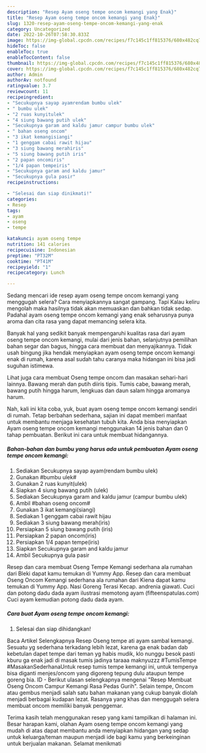```yaml
---
description: "Resep Ayam oseng tempe oncom kemangi yang Enak}"
title: "Resep Ayam oseng tempe oncom kemangi yang Enak}"
slug: 1320-resep-ayam-oseng-tempe-oncom-kemangi-yang-enak
category: Uncategorized
date: 2022-10-26T07:58:30.833Z
image: https://img-global.cpcdn.com/recipes/f7c145c1ff815376/680x482cq70/ayam-oseng-tempe-oncom-kemangi-foto-resep-utama.jpg
hideToc: false
enableToc: true
enableTocContent: false
thumbnail: https://img-global.cpcdn.com/recipes/f7c145c1ff815376/680x482cq70/ayam-oseng-tempe-oncom-kemangi-foto-resep-utama.jpg
cover: https://img-global.cpcdn.com/recipes/f7c145c1ff815376/680x482cq70/ayam-oseng-tempe-oncom-kemangi-foto-resep-utama.jpg
author: Admin
authorAv: notfound
ratingvalue: 3.7
reviewcount: 11
recipeingredient:
- "Secukupnya sayap ayamrendam bumbu ulek"
- " bumbu ulek"
- "2 ruas kunyitulek"
- "4 siung bawang putih ulek"
- "Secukupnya garam and kaldu jamur campur bumbu ulek"
- " bahan oseng oncom"
- "3 ikat kemangisiangi"
- "1 genggam cabai rawit hijau"
- "3 siung bawang merahiris"
- "5 siung bawang putih iris"
- "2 papan oncomiris"
- "1/4 papan tempeiris"
- "Secukupnya garam and kaldu jamur"
- "Secukupnya gula pasir"
recipeinstructions:

- "Selesai dan siap dinikmati!"
categories:
- Resep
tags:
- ayam
- oseng
- tempe

katakunci: ayam oseng tempe 
nutrition: 141 calories
recipecuisine: Indonesian
preptime: "PT32M"
cooktime: "PT41M"
recipeyield: "1"
recipecategory: Lunch

---
```



Sedang mencari ide resep ayam oseng tempe oncom kemangi yang menggugah selera? Cara menyiapkannya sangat gampang. Tapi Kalau keliru mengolah maka hasilnya tidak akan memuaskan dan bahkan tidak sedap. Padahal ayam oseng tempe oncom kemangi yang enak seharusnya punya aroma dan cita rasa yang dapat memancing selera kita.


Banyak hal yang sedikit banyak mempengaruhi kualitas rasa dari ayam oseng tempe oncom kemangi, mulai dari jenis bahan, selanjutnya pemilihan bahan segar dan bagus, hingga cara membuat dan menyajikannya. Tidak usah bingung jika hendak menyiapkan ayam oseng tempe oncom kemangi enak di rumah, karena asal sudah tahu caranya maka hidangan ini bisa jadi suguhan istimewa.

Lihat juga cara membuat Oseng tempe oncom dan masakan sehari-hari lainnya. Bawang merah dan putih diiris tipis. Tumis cabe, bawang merah, bawang putih hingga harum, lengkuas dan daun salam hingga aromanya harum.


Nah, kali ini kita coba, yuk, buat ayam oseng tempe oncom kemangi sendiri di rumah. Tetap berbahan sederhana, sajian ini dapat memberi manfaat untuk membantu menjaga kesehatan tubuh kita. Anda bisa menyiapkan Ayam oseng tempe oncom kemangi menggunakan 14 jenis bahan dan 0 tahap pembuatan. Berikut ini cara untuk membuat hidangannya.

<!--inarticleads1-->

##### Bahan-bahan dan bumbu yang harus ada untuk pembuatan Ayam oseng tempe oncom kemangi:

1. Sediakan Secukupnya sayap ayam(rendam bumbu ulek)
1. Gunakan  #bumbu ulek#
1. Gunakan 2 ruas kunyit(ulek)
1. Siapkan 4 siung bawang putih (ulek)
1. Sediakan Secukupnya garam and kaldu jamur (campur bumbu ulek)
1. Ambil  #bahan oseng oncom#
1. Gunakan 3 ikat kemangi(siangi)
1. Sediakan 1 genggam cabai rawit hijau
1. Sediakan 3 siung bawang merah(iris)
1. Persiapkan 5 siung bawang putih (iris)
1. Persiapkan 2 papan oncom(iris)
1. Persiapkan 1/4 papan tempe(iris)
1. Siapkan Secukupnya garam and kaldu jamur
1. Ambil Secukupnya gula pasir


Resep dan cara membuat Oseng Tempe Kemangi sederhana ala rumahan dari Bleki dapat kamu temukan di Yummy App. Resep dan cara membuat Oseng Oncom Kemangi sederhana ala rumahan dari Kiena dapat kamu temukan di Yummy App. Nasi Goreng Terasi Kecap. andrenia giawati. Cuci dan potong dadu dada ayam ilustrasi memotong ayam (fifteenspatulas.com) Cuci ayam kemudian potong dadu dada ayam. 

<!--inarticleads2-->

##### Cara buat Ayam oseng tempe oncom kemangi:


1. Selesai dan siap dihidangkan!

Baca Artikel Selengkapnya Resep Oseng tempe ati ayam sambal kemangi. Sesuatu yg sederhana terkadang lebih lezat, karena ga enak badan dab kebetulan dapet tempe dari teman yg habis mudik, klo nunggu besok pasti kburu ga enak jadi di masak tumis jadinya taraaa maknyuzzz #TumisTempe #MasakanSederhanaUntuk resep tumis tempe kemangi ini, untuk tempenya bisa diganti menjes/oncom yang digoreng tepung dulu ataupun tempe goreng bia. ID - Berikut ulasan selengkapnya mengenai &#34;Resep Membuat Oseng Oncom Campur Kemangi Rasa Pedas Gurih&#34;. Selain tempe, Oncom atau gembus menjadi salah satu bahan makanan yang cukup banyak diolah menjadi berbagai kudapan lezat. Rasanya yang khas dan menggugah selera membuat oncom memiliki banyak penggemar. 

Terima kasih telah menggunakan resep yang kami tampilkan di halaman ini. Besar harapan kami, olahan Ayam oseng tempe oncom kemangi yang mudah di atas dapat membantu anda menyiapkan hidangan yang sedap untuk keluarga/teman maupun menjadi ide bagi kamu yang berkeinginan untuk berjualan makanan. Selamat menikmati

